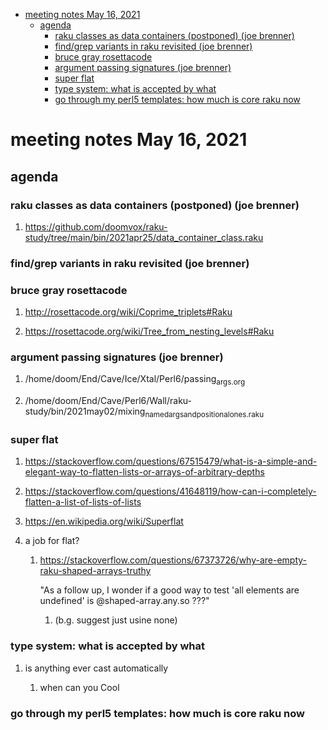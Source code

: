 - [meeting notes May 16, 2021](#orgc353267)
  - [agenda](#org7b2eeb1)
    - [raku classes as data containers (postponed) (joe brenner)](#org76cf0ff)
    - [find/grep variants in raku revisited (joe brenner)](#org3b72478)
    - [bruce gray rosettacode](#org3b0f790)
    - [argument passing signatures (joe brenner)](#org350d683)
    - [super flat](#org2428374)
    - [type system: what is accepted by what](#orge2f9b1e)
    - [go through my perl5 templates: how much is core raku now](#orgafe85d0)


<a id="orgc353267"></a>

# meeting notes May 16, 2021


<a id="org7b2eeb1"></a>

## agenda


<a id="org76cf0ff"></a>

### raku classes as data containers (postponed) (joe brenner)

1.  <https://github.com/doomvox/raku-study/tree/main/bin/2021apr25/data_container_class.raku>


<a id="org3b72478"></a>

### find/grep variants in raku revisited (joe brenner)


<a id="org3b0f790"></a>

### bruce gray rosettacode

1.  <http://rosettacode.org/wiki/Coprime_triplets#Raku>

2.  <https://rosettacode.org/wiki/Tree_from_nesting_levels#Raku>


<a id="org350d683"></a>

### argument passing signatures (joe brenner)

1.  /home/doom/End/Cave/Ice/Xtal/Perl6/passing<sub>args.org</sub>

2.  /home/doom/End/Cave/Perl6/Wall/raku-study/bin/2021may02/mixing<sub>named</sub><sub>args</sub><sub>and</sub><sub>positional</sub><sub>ones.raku</sub>


<a id="org2428374"></a>

### super flat

1.  <https://stackoverflow.com/questions/67515479/what-is-a-simple-and-elegant-way-to-flatten-lists-or-arrays-of-arbitrary-depths>

2.  <https://stackoverflow.com/questions/41648119/how-can-i-completely-flatten-a-list-of-lists-of-lists>

3.  <https://en.wikipedia.org/wiki/Superflat>

4.  a job for flat?

    1.  <https://stackoverflow.com/questions/67373726/why-are-empty-raku-shaped-arrays-truthy>
    
        "As a follow up, I wonder if a good way to test 'all elements are undefined' is @shaped-array.any.so ???"
        
        1.  (b.g. suggest just usine none)


<a id="orge2f9b1e"></a>

### type system: what is accepted by what

1.  is anything ever cast automatically

    1.  when can you Cool


<a id="orgafe85d0"></a>

### go through my perl5 templates: how much is core raku now
